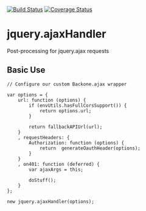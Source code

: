 [![Build Status](https://travis-ci.org/kiva/jquery.ajaxHandler.png)](https://travis-ci.org/kiva/jquery.ajaxHandler)
[![Coverage Status](https://coveralls.io/repos/kiva/jquery.ajaxHandler/badge.png?branch=master)](https://coveralls.io/r/kiva/jquery.ajaxHandler?branch=master)
# jquery.ajaxHandler

Post-processing for jquery.ajax requests

## Basic Use

```
// Configure our custom Backone.ajax wrapper

var options = {
	url: function (options) {
		if (envUtils.hasFullCorsSupport()) {
			return options.url;
		}

		return fallbackAPIUrl(url);
	}
	, requestHeaders: {
		Authorization: function (options) {
			return  generateOauthHeader(options);
		}
	}
	, on401: function (deferred) {
		var ajaxArgs = this;

		doStuff();
	}
};

new jquery.ajaxHandler(options);
```

